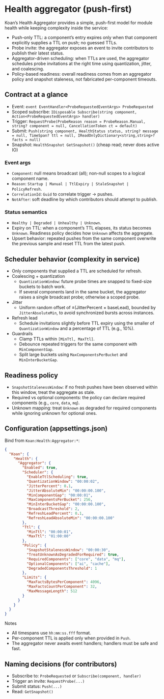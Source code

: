 # Health aggregator (push-first)

Koan’s Health Aggregator provides a simple, push-first model for module health while keeping complexity inside the service:

- Push-only TTL: a component’s entry expires only when that component explicitly supplies a TTL on push; no guessed TTLs.
- Probe invite: the aggregator exposes an event to invite contributors to publish their latest status.
- Aggregator-driven scheduling: when TTLs are used, the aggregator schedules probe invitations at the right time using quantization, jitter, and coalescing.
- Policy-based readiness: overall readiness comes from an aggregator policy and snapshot staleness, not fabricated per-component timeouts.

## Contract at a glance

- Event: `event EventHandler<ProbeRequestedEventArgs> ProbeRequested`
- Scoped subscribe: `IDisposable Subscribe(string component, Action<ProbeRequestedEventArgs> handler)`
- Trigger: `RequestProbe(ProbeReason reason = ProbeReason.Manual, string? component = null, CancellationToken ct = default)`
- Submit: `Push(string component, HealthStatus status, string? message = null, TimeSpan? ttl = null, IReadOnlyDictionary<string,string>? facts = null)`
- Snapshot: `HealthSnapshot GetSnapshot()` (cheap read; never does active IO)

### Event args

- `Component`: null means broadcast (all); non-null scopes to a logical component name.
- `Reason`: `Startup | Manual | TtlExpiry | StaleSnapshot | PolicyRefresh`.
- `CorrelationId`: `Guid` to correlate trigger → pushes.
- `NotAfter`: soft deadline by which contributors should attempt to publish.

### Status semantics

- `Healthy | Degraded | Unhealthy | Unknown`.
- Expiry on TTL: when a component’s TTL elapses, its status becomes `Unknown`. Readiness policy decides how `Unknown` affects the aggregate.
- Upsert behavior: repeated pushes from the same component overwrite the previous sample and reset TTL from the latest push.

## Scheduler behavior (complexity in service)

- Only components that supplied a TTL are scheduled for refresh.
- Coalescing + quantization
  - `QuantizationWindow`: future probe times are snapped to fixed-size buckets to batch work.
  - If several components land in the same bucket, the aggregator raises a single broadcast probe; otherwise a scoped probe.
- Jitter
  - Uniform random offset of ±(JitterPercent × baseLead), bounded by `JitterAbsoluteMin`, to avoid synchronized bursts across instances.
- Refresh lead
  - Schedule invitations slightly before TTL expiry using the smaller of `QuantizationWindow` and a percentage of TTL (e.g., 10%).
- Guardrails
  - Clamp TTLs within `[MinTtl, MaxTtl]`.
  - Debounce repeated triggers for the same component with `MinComponentGap`.
  - Split large buckets using `MaxComponentsPerBucket` and `MinInterBucketGap`.

## Readiness policy

- `SnapshotStalenessWindow`: if no fresh pushes have been observed within this window, treat the aggregate as stale.
- Required vs optional components: the policy can declare required components (e.g., `core`, `data`, `mq`).
- Unknown mapping: treat `Unknown` as degraded for required components while ignoring unknown for optional ones.

## Configuration (appsettings.json)

Bind from `Koan:Health:Aggregator:*`:

```json
{
  "Koan": {
    "Health": {
      "Aggregator": {
        "Enabled": true,
        "Scheduler": {
          "EnableTtlScheduling": true,
          "QuantizationWindow": "00:00:02",
          "JitterPercent": 0.1,
          "JitterAbsoluteMin": "00:00:00.100",
          "MinComponentGap": "00:00:01",
          "MaxComponentsPerBucket": 256,
          "MinInterBucketGap": "00:00:00.100",
          "BroadcastThreshold": 2,
          "RefreshLeadPercent": 0.1,
          "RefreshLeadAbsoluteMin": "00:00:00.100"
        },
        "Ttl": {
          "MinTtl": "00:00:01",
          "MaxTtl": "01:00:00"
        },
        "Policy": {
          "SnapshotStalenessWindow": "00:00:30",
          "TreatUnknownAsDegradedForRequired": true,
          "RequiredComponents": ["core", "data", "mq"],
          "OptionalComponents": ["ai", "cache"],
          "DegradedComponentsThreshold": 1
        },
        "Limits": {
          "MaxFactsBytesPerComponent": 4096,
          "MaxFactsCountPerComponent": 32,
          "MaxMessageLength": 512
        }
      }
    }
  }
}
```

Notes

- All timespans use `hh:mm:ss.fff` format.
- Per-component TTL is applied only when provided in `Push`.
- The aggregator never awaits event handlers; handlers must be safe and fast.

## Naming decisions (for contributors)

- Subscribe to: `ProbeRequested` or `Subscribe(component, handler)`
- Trigger an invite: `RequestProbe(...)`
- Submit status: `Push(...)`
- Read: `GetSnapshot()`
